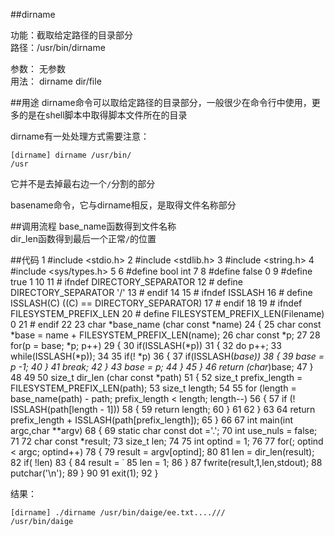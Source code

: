 ##dirname

功能：截取给定路径的目录部分  
路径：/usr/bin/dirname

参数： 无参数  
用法： dirname dir/file

##用途
dirname命令可以取给定路径的目录部分，一般很少在命令行中使用，更多的是在shell脚本中取得脚本文件所在的目录  

dirname有一处处理方式需要注意：

    [dirname] dirname /usr/bin/ 
    /usr

它并不是去掉最右边一个`/`分割的部分  

basename命令，它与dirname相反，是取得文件名称部分  

##调用流程
base_name函数得到文件名称  
dir_len函数得到最后一个正常`/`的位置


##代码
      1 #include <stdio.h>
      2 #include <stdlib.h>
      3 #include <string.h>
      4 #include <sys/types.h>
      5
      6 #define bool int
      7
      8 #define false 0
      9 #define true  1
     10
     11 # ifndef DIRECTORY_SEPARATOR
     12 #  define DIRECTORY_SEPARATOR '/'
     13 # endif
     14
     15 # ifndef ISSLASH
     16 #  define ISSLASH(C) ((C) == DIRECTORY_SEPARATOR)
     17 # endif
     18
     19 # ifndef FILESYSTEM_PREFIX_LEN
     20 #  define FILESYSTEM_PREFIX_LEN(Filename) 0
     21 # endif
     22
     23 char *base_name (char const *name)
     24 {
     25         char const *base = name + FILESYSTEM_PREFIX_LEN(name);
     26         char const *p;
     27
     28         for(p = base; *p; p++)
     29         {
     30                 if(ISSLASH(*p))
     31                 {
     32                         do p++;
     33                         while(ISSLASH(*p));
     34
     35                         if(! *p)
     36                         {
     37                                 if(ISSLASH(*base))
     38                                 {
     39                                    base = p -1;
     40                                 }
     41                                 break;
     42                         }
     43                         base = p;
     44                 }
     45         }
     46         return (char*)base;
     47 }
     48
     49
     50 size_t dir_len (char const *path)
     51 {
     52         size_t prefix_length = FILESYSTEM_PREFIX_LEN(path);
     53         size_t length;
     54
     55         for (length = base_name(path) - path; prefix_length < length; length--)
     56         {
     57                 if (! ISSLASH(path[length - 1]))
     58                 {
     59                         return length;
     60                 }
     61
     62         }
     63
     64     return prefix_length + ISSLASH(path[prefix_length]);
     65 }
     66
     67 int main(int argc,char **argv)
     68 {
     69         static char const dot ='.';
     70         int use_nuls = false;
     71
     72         char const *result;
     73         size_t  len;
     74
     75         int optind = 1;
     76
     77        for(; optind < argc; optind++)
     78        {
     79           result = argv[optind];
     80
     81           len = dir_len(result);
     82           if( !len)
     83           {
     84                   result = &dot;
     85                   len = 1;
     86           }
     87           fwrite(result,1,len,stdout);
     88           putchar('\n');
     89        }
     90
     91        exit(1);
     92 }


结果：

    [dirname] ./dirname /usr/bin/daige/ee.txt..../// 
    /usr/bin/daige
